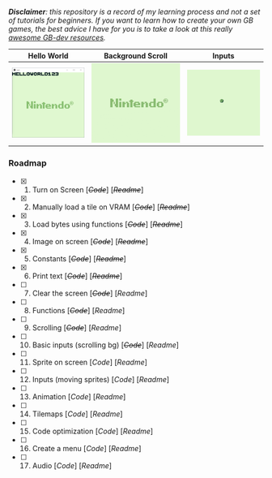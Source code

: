 *__Disclaimer__: this repository is a record of my learning process and not a set of tutorials for beginners. If you want to learn how to create your own GB games, the best advice I have for you is to take a look at this really [awesome GB-dev resources](https://github.com/gbdev/awesome-gbdev).*

| Hello World | Background Scroll | Inputs |
| --- | --- | --- |
| ![Hello World](06_PrintText/images/ascii_screen.png) | ![Background Scroll](09_BackgroundScroll/bg_scroll.gif) | ![Key Inputs](10_BasicInputs/input_screen.gif) |

### Roadmap

- [x] 1. Turn on Screen [~~_Code_~~] [~~_Readme_~~]
- [x] 2. Manually load a tile on VRAM [~~_Code_~~] [~~_Readme_~~]
- [x] 3. Load bytes using functions [~~_Code_~~] [~~_Readme_~~]
- [x] 4. Image on screen [~~_Code_~~] [~~_Readme_~~]
- [x] 5. Constants [~~_Code_~~] [~~_Readme_~~]
- [x] 6. Print text [~~_Code_~~] [~~_Readme_~~]
- [ ] 7. Clear the screen [~~_Code_~~] [_Readme_]
- [ ] 8. Functions [~~_Code_~~] [_Readme_]
- [ ] 9. Scrolling [~~_Code_~~] [_Readme_]
- [ ] 10. Basic inputs (scrolling bg) [~~_Code_~~] [_Readme_]
- [ ] 11. Sprite on screen [_Code_] [_Readme_]
- [ ] 12. Inputs (moving sprites) [_Code_] [_Readme_]
- [ ] 13. Animation [_Code_] [_Readme_]
- [ ] 14. Tilemaps [_Code_] [_Readme_]
- [ ] 15. Code optimization [_Code_] [_Readme_]
- [ ] 16. Create a menu [_Code_] [_Readme_]
- [ ] 17. Audio [_Code_] [_Readme_]
